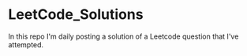 # LeetCode_Solutions
In this repo I'm daily posting a solution of a Leetcode question that I've attempted.
